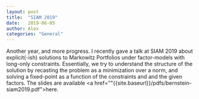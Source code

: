 ```yaml
---
layout: post
title:  "SIAM 2019"
date:   2019-06-05
author: Alex
categories: "General"
---
```


Another year, and more progress.  I recently gave a talk at SIAM 2019 about explicit(-ish) solutions to Markowitz Portfolios under factor-models with long-only constraints.  Essentially, we try to understand the structure of the solution by recasting the problem as a minimization over a norm, and solving a fixed-point as a function of the constraints and and the given factors.  The slides are available <a href=""{{site.baseurl}}/pdfs/bernstein-siam2019.pdf">here.</a>